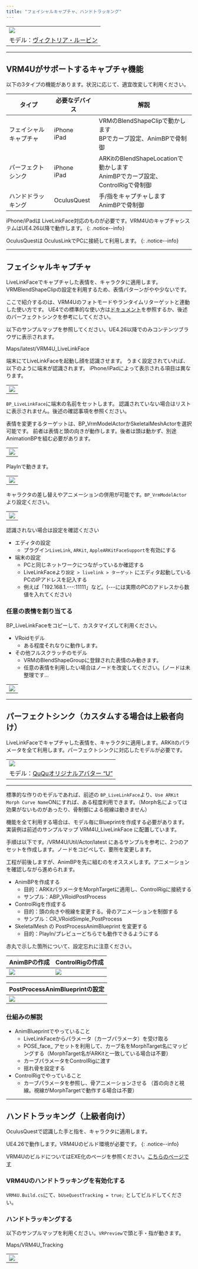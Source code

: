 ```yaml
---
title: "フェイシャルキャプチャ、ハンドトラッキング"
---
```


||
|-|
|[![](./assets/images/small/05t_top.png)](../assets/images/05t_top.png)|
|モデル：[ヴィクトリア・ルービン](https://hub.vroid.com/characters/2792872861023597723/models/5013769147837660446)|


----
## VRM4Uがサポートするキャプチャ機能

以下の3タイプの機能があります。状況に応じて、適宜改変して利用ください。

|タイプ|必要なデバイス|解説|
|-|-|-|
|フェイシャルキャプチャ|iPhone<br>iPad|VRMのBlendShapeClipで動かします<br>BPでカーブ設定、AnimBPで骨制御|
|パーフェクトシンク|iPhone<br>iPad|ARKitのBlendShapeLocationで動かします<br>AnimBPでカーブ設定、ControlRigで骨制御|
|ハンドドラッキング|OculusQuest|手/指をキャプチャします<br>AnimBPで骨制御|

iPhone/iPadは LiveLinkFace対応のものが必要です。VRM4UのキャプチャシステムはUE4.26以降で動作します。
{: .notice--info}

OculusQuestは OculusLinkでPCに接続して利用します。
{: .notice--info}


----
## フェイシャルキャプチャ

LiveLinkFaceでキャプチャした表情を、キャラクタに適用します。VRMBlendShapeClipの設定を利用するため、表情パターンがやや少ないです。

ここで紹介するのは、VRM4Uのフォトモードやランタイムリターゲットと連動した使い方です。
UE4での標準的な使い方は[ドキュメント](https://docs.unrealengine.com/ja/Engine/Animation/FacialRecordingiPhone/index.html)を参照するか、後述のパーフェクトシンクを参考にしてください。


以下のサンプルマップを参照してください。UE4.26以降でのみコンテンツブラウザに表示されます。

Maps/latest/VRM4U_LiveLinkFace

端末にてLiveLinkFaceを起動し顔を認識させます。
うまく設定されていれば、以下のように端末が認識されます。
iPhone/iPadによって表示される項目は異なります。

||
|-|
|[![](./assets/images/small/05t_live.png)](../assets/images/05t_live.png)|

`BP_LiveLinkFace`に端末の名前をセットします。
認識されていない場合はリストに表示されません。後述の確認事項を参照ください。

表情を変更するターゲットは、BP_VrmModelActorかSkeletalMeshActorを選択可能です。
前者は表情と頭の向きが動作します。後者は頭は動かず、別途AnimationBPを組む必要があります。

||
|-|
|[![](./assets/images/small/05t_sub.png)](../assets/images/05t_sub.png)|

PlayInで動きます。

||
|-|
|[![](./assets/images/small/05t_play.png)](../assets/images/05t_play.png)|

キャラクタの差し替えやアニメーションの併用が可能です。`BP_VrmModelActor`より設定ください。

||
|-|
|[![](./assets/images/small/05t_cust.png)](../assets/images/05t_cust.png)|

認識されない場合は設定を確認ください
- エディタの設定
  - プラグイン`LiveLink`, `ARKit`, `AppleARKitFaceSupport`を有効にする
- 端末の設定
  - PCと同じネットワークにつながっているか確認する
  - LiveLinkFaceより`設定 > livelink > ターゲット` にエディタ起動しているPCのIPアドレスを記入する
  - 例えば「192.168.1.---:11111」など。(---には実際のPCのアドレスから数値を入れてください)


### 任意の表情を割り当てる

BP_LiveLinkFaceをコピーして、カスタマイズして利用ください。

- VRoidモデル
  - ある程度それなりに動作します。
- その他フルスクラッチのモデル
  - VRMのBlendShapeGroupに登録された表情のみ動きます。
  - 任意の表情を利用したい場合はノードを改変してください。(ノードは未整理です…

||
|-|
|[![](./assets/images/small/05t_detail.png)](../assets/images/05t_detail.png)|

----
## パーフェクトシンク（カスタムする場合は上級者向け）

LiveLinkFaceでキャプチャした表情を、キャラクタに適用します。ARKitのパラメータを全て利用します。パーフェクトシンクに対応したモデルが必要です。

||
|-|
|[![](./assets/images/small/05t_p4.png)](../assets/images/05t_p4.png)|
|モデル：[QuQuオリジナルアバター “U”](https://booth.pm/ja/items/2736146)|

----

標準的な作りのモデルであれば、前述の `BP_LiveLinkFace`より、`Use ARKit Morph Curve Name`ONにすれば、ある程度利用できます。（Morph名によっては効果がないものがあったり、骨制御による視線は動きません）

機能を全て利用する場合は、モデル毎にBlueprintを作成する必要があります。
実装例は前述のサンプルマップ VRM4U_LiveLinkFace に配置しています。

手順は以下です。/VRM4U/Util/Actor/latest にあるサンプルを参考に、2つのアセットを作成します。ノードをコピペして、要所を変更します。

工程が前後しますが、AnimBPを先に組むのをオススメします。アニメーションを確認しながら進められます。

 - AnimBPを作成する
   - 目的：ARKitパラメータをMorphTargetに適用し、ControlRigに接続する
   - サンプル：ABP_VRoidPostProcess
 - ControlRigを作成する
   - 目的：頭の向きや視線を変更する。骨のアニメーションを制御する
   - サンプル：CR_VRoidSimple_PostProcess
 - SkeletalMesh の PostProcessAnimBlueprint を変更する
   - 目的：PlayIn/プレビューどちらでも動作できるようにする

赤丸で示した箇所について、設定忘れに注意ください。

|AnimBPの作成|ControlRigの作成|
|-|-|
|[![](./assets/images/small/05t_p1.png)](../assets/images/05t_p1.png)|[![](./assets/images/small/05t_p2.png)](../assets/images/05t_p2.png)|

|PostProcessAnimBlueprintの設定|
|-|
|[![](./assets/images/small/05t_p3.png)](../assets/images/05t_p3.png)|

### 仕組みの解説

 - AnimBlueprintでやっていること
   - LiveLinkFaceからパラメータ（カーブパラメータ）を受け取る
   - POSE_face_ アセットを利用して、カーブ名をMorphTarget名にマッピングする（MorphTarget名がARKitと一致している場合は不要）
   - カーブパラメータをControlRigに渡す
   - 揺れ骨を設定する
 - ControlRigでやっていること
   - カーブパラメータを参照し、骨アニメーションさせる
   （首の向きと視線。視線がMorphTargetで動作する場合は不要）

----
## ハンドトラッキング（上級者向け）

OculusQuestで認識した手と指を、キャラクタに適用します。

UE4.26で動作します。VRM4Uのビルド環境が必要です。
{: .notice--info}

VRM4UのビルドについてはEXE化のページを参照ください。[こちらのページです](../03_exe/)

### VRM4Uのハンドトラッキングを有効化する

`VRM4U.Build.cs`にて、`bUseQuestTracking = true;` としてビルドしてください。

### ハンドトラッキングする

以下のサンプルマップを利用ください。`VRPreview`で頭と手・指が動きます。

Maps/VRM4U_Tracking

||
|-|
|[![](./assets/images/small/05t_hand.png)](../assets/images/05t_hand.png)|
